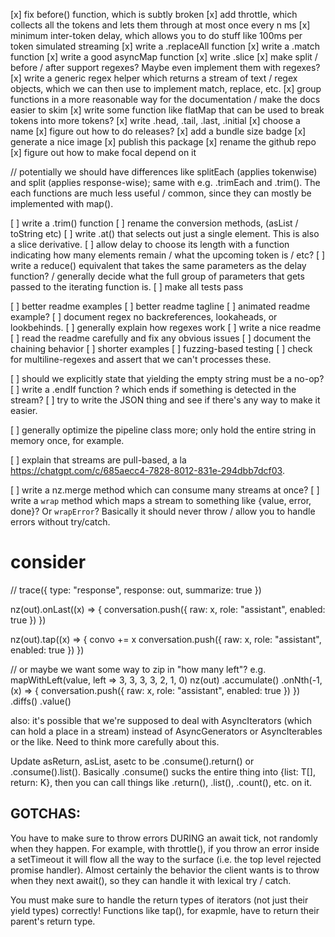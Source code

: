 [x] fix before() function, which is subtly broken
[x] add throttle, which collects all the tokens and lets them through at most once every n ms
[x] minimum inter-token delay, which allows you to do stuff like 100ms per token simulated streaming
[x] write a .replaceAll function
[x] write a .match function
[x] write a good asyncMap function
[x] write .slice
[x] make split / before / after support regexes? Maybe even implement them with regexes?
[x] write a generic regex helper which returns a stream of text / regex objects, which we can then use to implement match, replace, etc.
[x] group functions in a more reasonable way for the documentation / make the docs easier to skim
[x] write some function like flatMap that can be used to break tokens into more tokens?
[x] write .head, .tail, .last, .initial
[x] choose a name
[x] figure out how to do releases?
[x] add a bundle size badge
[x] generate a nice image
[x] publish this package
[x] rename the github repo
[x] figure out how to make focal depend on it

// potentially we should have differences like splitEach (applies tokenwise) and split (applies response-wise); same with e.g. .trimEach and .trim(). The each functions are much less useful / common, since they can mostly be implemented with map().

[ ] write a .trim() function
[ ] rename the conversion methods, (asList / toString etc)
[ ] write .at() that selects out just a single element. This is also a slice derivative.
[ ] allow delay to choose its length with a function indicating how many elements remain / what the upcoming token is / etc?
[ ] write a reduce() equivalent that takes the same parameters as the delay function? / generally decide what the full group of parameters that gets passed to the iterating function is.
[ ] make all tests pass

[ ] better readme examples
[ ] better readme tagline
[ ] animated readme example?
[ ] document regex no backreferences, lookaheads, or lookbehinds.
[ ] generally explain how regexes work
[ ] write a nice readme
[ ] read the readme carefully and fix any obvious issues
[ ] document the chaining behavior
[ ] shorter examples
[ ] fuzzing-based testing
[ ] check for multiline-regexes and assert that we can't processes these.

[ ] should we explicitly state that yielding the empty string must be a no-op?
[ ] write a .endIf function ? which ends if something is detected in the stream?
[ ] try to write the JSON thing and see if there's any way to make it easier.

[ ] generally optimize the pipeline class more; only hold the entire string in memory once, for example.

[ ] explain that streams are pull-based, a la https://chatgpt.com/c/685aecc4-7828-8012-831e-294dbb7dcf03.

[ ] write a nz.merge method which can consume many streams at once?
[ ] write a `wrap` method which maps a stream to something like {value, error, done}? Or `wrapError`? Basically it should never throw / allow you to handle errors without try/catch.

# consider

// trace({ type: "response", response: out, summarize: true })

nz(out).onLast((x) => {
conversation.push({ raw: x, role: "assistant", enabled: true })
})

nz(out).tap((x) => {
convo += x
conversation.push({ raw: x, role: "assistant", enabled: true })
})

// or maybe we want some way to zip in "how many left"? e.g. mapWithLeft(value, left => 3, 3, 3, 3, 2, 1, 0)
nz(out)
.accumulate()
.onNth(-1, (x) => {
conversation.push({ raw: x, role: "assistant", enabled: true })
})
.diffs()
.value()

also: it's possible that we're supposed to deal with AsyncIterators (which can hold a place in a stream) instead of AsyncGenerators or AsyncIterables or the like. Need to think more carefully about this.

Update asReturn, asList, asetc to be .consume().return() or .consume().list(). Basically .consume() sucks the entire thing into {list: T[], return: K}, then you can call things like .return(), .list(), .count(), etc. on it.

## GOTCHAS:

You have to make sure to throw errors DURING an await tick, not randomly when they happen. For example, with throttle(), if you throw an error inside a setTimeout it will flow all the way to the surface (i.e. the top level rejected promise handler). Almost certainly the behavior the client wants is to throw when they next await(), so they can handle it with lexical try / catch.

You must make sure to handle the return types of iterators (not just their yield types) correctly! Functions like tap(), for exapmle, have to return their parent's return type.
